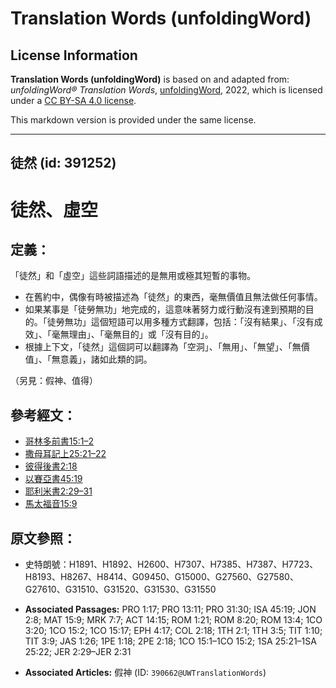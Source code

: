 # Translation Words (unfoldingWord)

## License Information

**Translation Words (unfoldingWord)** is based on and adapted from: _unfoldingWord® Translation Words_, [unfoldingWord](https://unfoldingword.org/utw), 2022, which is licensed under a [CC BY-SA 4.0 license](https://creativecommons.org/licenses/by-sa/4.0/legalcode.en).

This markdown version is provided under the same license.



--------------------------------

## 徒然 (id: 391252)

徒然、虛空
=====

定義：
---

「徒然」和「虛空」這些詞語描述的是無用或極其短暫的事物。

* 在舊約中，偶像有時被描述為「徒然」的東西，毫無價值且無法做任何事情。
* 如果某事是「徒勞無功」地完成的，這意味著努力或行動沒有達到預期的目的。「徒勞無功」這個短語可以用多種方式翻譯，包括：「沒有結果」、「沒有成效」、「毫無理由」、「毫無目的」或「沒有目的」。
* 根據上下文，「徒然」這個詞可以翻譯為「空洞」、「無用」、「無望」、「無價值」、「無意義」，諸如此類的詞。

（另見：假神、值得）

參考經文：
-----

* [哥林多前書15:1–2](https://ref.ly/1Cor15:1-1Cor15:2)
* [撒母耳記上25:21–22](https://ref.ly/1Sam25:21-1Sam25:22)
* [彼得後書2:18](https://ref.ly/2Pet2:18)
* [以賽亞書45:19](https://ref.ly/Isa45:19)
* [耶利米書2:29–31](https://ref.ly/Jer2:29-Jer2:31)
* [馬太福音15:9](https://ref.ly/Matt15:9)

原文參照：
-----

* 史特朗號：H1891、H1892、H2600、H7307、H7385、H7387、H7723、H8193、H8267、H8414、G09450、G15000、G27560、G27580、G27610、G31510、G31520、G31530、G31550

* **Associated Passages:** PRO 1:17; PRO 13:11; PRO 31:30; ISA 45:19; JON 2:8; MAT 15:9; MRK 7:7; ACT 14:15; ROM 1:21; ROM 8:20; ROM 13:4; 1CO 3:20; 1CO 15:2; 1CO 15:17; EPH 4:17; COL 2:18; 1TH 2:1; 1TH 3:5; TIT 1:10; TIT 3:9; JAS 1:26; 1PE 1:18; 2PE 2:18; 1CO 15:1–1CO 15:2; 1SA 25:21–1SA 25:22; JER 2:29–JER 2:31
* **Associated Articles:** 假神 (ID: `390662@UWTranslationWords`)

